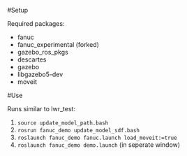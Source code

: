 #Setup

Required packages:
- fanuc
- fanuc_experimental (forked)
- gazebo_ros_pkgs
- descartes
- gazebo
- libgazebo5-dev
- moveit

#Use

Runs similar to lwr_test:
 1. ```source update_model_path.bash```
 2. ```rosrun fanuc_demo update_model_sdf.bash```
 3. ```roslaunch fanuc_demo fanuc.launch load_moveit:=true```
 4. ```roslaunch fanuc_demo demo.launch``` (in seperate window)
